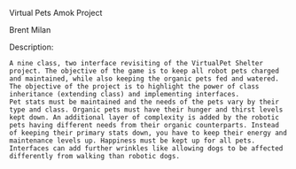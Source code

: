 
Virtual Pets Amok Project

Brent Milan

Description: 

	A nine class, two interface revisiting of the VirtualPet Shelter project. The objective of the game is to keep all robot pets charged and maintained, while also keeping the organic pets fed and watered. The objective of the project is to highlight the power of class inheritance (extending class) and implementing interfaces.
	Pet stats must be maintained and the needs of the pets vary by their type and class. Organic pets must have their hunger and thirst levels kept down. An additional layer of complexity is added by the robotic pets having different needs from their organic counterparts. Instead of keeping their primary stats down, you have to keep their energy and maintenance levels up. Happiness must be kept up for all pets.
	Interfaces can add further wrinkles like allowing dogs to be affected differently from walking than robotic dogs.
	

